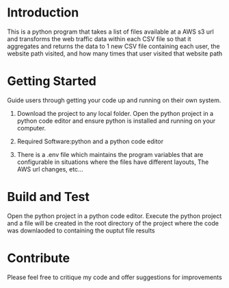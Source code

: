 # Introduction 
This is a python program that takes a list of files available at a AWS s3 url and transforms the web traffic data within each CSV file so that it aggregates and returns the data to 1 new CSV file containing 
each user, the website path visited, and how many times that user visited that website path


# Getting Started
Guide users through getting your code up and running on their own system. 
1.	Download the project to any local folder. Open the python project in a python code editor and ensure python is installed and running on your computer. 

2.	Required Software:python and a python code editor

3. There is a .env file which maintains the program variables that are configurable in situations where the files have different layouts,
The AWS url changes, etc...

# Build and Test
Open the python project in a python code editor.
Execute the python project and a file will be created in the root directory of the project where the code was downlaoded to containing the ouptut file results

# Contribute
Please feel free to critique my code and offer suggestions for improvements
